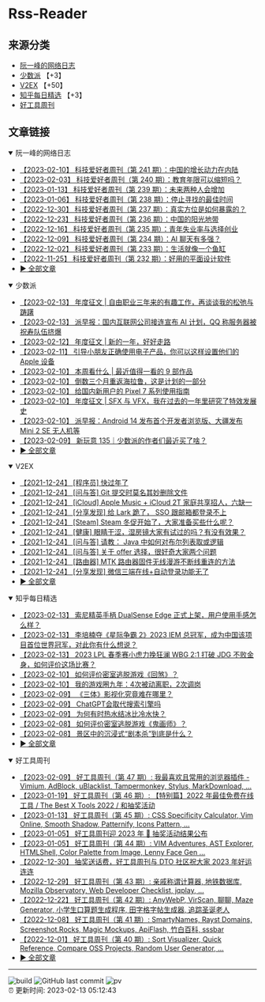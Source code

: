 # Rss-Reader

## 来源分类

* [阮一峰的网络日志](#阮一峰的网络日志)
* [少数派](#少数派) 【+3】
* [V2EX](#V2EX) 【+50】
* [知乎每日精选](#知乎每日精选) 【+3】
* [好工具周刊](#好工具周刊)

## 文章链接

<details open>
    <summary id="阮一峰的网络日志">
     阮一峰的网络日志
    </summary>


* [【2023-02-10】 科技爱好者周刊（第 241 期）：中国的增长动力在内陆](http://www.ruanyifeng.com/blog/2023/02/weekly-issue-241.html)
* [【2023-02-03】 科技爱好者周刊（第 240 期）：教育年限可以缩短吗？](http://www.ruanyifeng.com/blog/2023/02/weekly-issue-240.html)
* [【2023-01-13】 科技爱好者周刊（第 239 期）：未来两种人会增加](http://www.ruanyifeng.com/blog/2023/01/weekly-issue-239.html)
* [【2023-01-06】 科技爱好者周刊（第 238 期）：停止寻找的最佳时间](http://www.ruanyifeng.com/blog/2023/01/weekly-issue-238.html)
* [【2022-12-30】 科技爱好者周刊（第 237 期）：真实方位是如何暴露的？](http://www.ruanyifeng.com/blog/2022/12/weekly-issue-237.html)
* [【2022-12-23】 科技爱好者周刊（第 236 期）：中国的阳光地带](http://www.ruanyifeng.com/blog/2022/12/weekly-issue-236.html)
* [【2022-12-16】 科技爱好者周刊（第 235 期）：青年失业率与选择创业](http://www.ruanyifeng.com/blog/2022/12/weekly-issue-235.html)
* [【2022-12-09】 科技爱好者周刊（第 234 期）：AI 聊天有多强？](http://www.ruanyifeng.com/blog/2022/12/weekly-issue-234.html)
* [【2022-12-02】 科技爱好者周刊（第 233 期）：生活就像一个鱼缸](http://www.ruanyifeng.com/blog/2022/12/weekly-issue-233.html)
* [【2022-11-25】 科技爱好者周刊（第 232 期）：好用的平面设计软件](http://www.ruanyifeng.com/blog/2022/11/weekly-issue-232.html)
* [:arrow_forward: 全部文章](data/阮一峰的网络日志.md)
</details>

<details open>
    <summary id="少数派">
     少数派
    </summary>


* [【2023-02-13】 年度征文 | 自由职业三年来的有趣工作，再谈谈我的松弛与踌躇](https://sspai.com/post/78247)
* [【2023-02-13】 派早报：国内互联网公司接连宣布 AI 计划，QQ 称服务器被祝寿队伍挤爆](https://sspai.com/post/78257)
* [【2023-02-12】 年度征文 | 新的一年，好好走路](https://sspai.com/post/78156)
* [【2023-02-11】 引导小朋友正确使用电子产品，你可以这样设置他们的 Apple 设备](https://sspai.com/post/78242)
* [【2023-02-10】 本周看什么 | 最近值得一看的 9 部作品](https://sspai.com/post/78231)
* [【2023-02-10】 倒数三个月重返海拉鲁，这是计划的一部分](https://sspai.com/post/78229)
* [【2023-02-10】 给国内新用户的 Pixel 7 系列使用指南](https://sspai.com/post/78200)
* [【2023-02-10】 年度征文 | SFX 与 VFX，我在过去的一年里研究了特效发展史](https://sspai.com/post/78126)
* [【2023-02-10】 派早报：Android 14 发布首个开发者浏览版、大疆发布 Mini 2 SE 无人机等](https://sspai.com/post/78217)
* [【2023-02-09】 新玩意 135｜少数派的作者们最近买了啥？](https://sspai.com/post/78204)
* [:arrow_forward: 全部文章](data/少数派.md)
</details>

<details open>
    <summary id="V2EX">
     V2EX
    </summary>


* [【2021-12-24】 [程序员] 快过年了](https://www.v2ex.com/t/824201)
* [【2021-12-24】 [问与答] Git 提交时莫名其妙删除文件](https://www.v2ex.com/t/824200)
* [【2021-12-24】 [iCloud] Apple Music + iCloud 2T 家庭共享招人，六缺一](https://www.v2ex.com/t/824199)
* [【2021-12-24】 [分享发现] 给 Lark 跪了， SSO 跟邮箱都登录不上](https://www.v2ex.com/t/824198)
* [【2021-12-24】 [Steam] Steam 冬促开始了，大家准备买些什么呢？](https://www.v2ex.com/t/824197)
* [【2021-12-24】 [健康] 眼睛干涩，湿房镜大家有试过的吗？有没有效果？](https://www.v2ex.com/t/824196)
* [【2021-12-24】 [问与答] 请教： Java 中如何对布尔列表取或逻辑](https://www.v2ex.com/t/824194)
* [【2021-12-24】 [问与答] 关于 offer 选择，很好奇大家两个问题](https://www.v2ex.com/t/824192)
* [【2021-12-24】 [路由器] MTK 路由器固件无线漫游不断线重连的方法](https://www.v2ex.com/t/824191)
* [【2021-12-24】 [分享发现] 微信三端在线+自动登录功能无了](https://www.v2ex.com/t/824190)
* [:arrow_forward: 全部文章](data/V2EX.md)
</details>

<details open>
    <summary id="知乎每日精选">
     知乎每日精选
    </summary>


* [【2023-02-13】 索尼精英手柄 DualSense Edge 正式上架，用户使用手感怎么样？](http://www.zhihu.com/question/568884529/answer/2890973885?utm_campaign=rss&utm_medium=rss&utm_source=rss&utm_content=title)
* [【2023-02-13】 李培楠夺《星际争霸 2》2023 IEM 总冠军，成为中国该项目首位世界冠军，对此你有什么想说？](http://www.zhihu.com/question/583694151/answer/2890888585?utm_campaign=rss&utm_medium=rss&utm_source=rss&utm_content=title)
* [【2023-02-13】 2023 LPL 春季赛小虎力挽狂澜 WBG 2:1 打破 JDG 不败金身，如何评价这场比赛？](http://www.zhihu.com/question/583444106/answer/2890374810?utm_campaign=rss&utm_medium=rss&utm_source=rss&utm_content=title)
* [【2023-02-10】 如何评价密室逃脱游戏《回煞》？](http://www.zhihu.com/question/580778472/answer/2885355243?utm_campaign=rss&utm_medium=rss&utm_source=rss&utm_content=title)
* [【2023-02-10】 我的游戏圈九年：4次被动离职，2次调岗](http://zhuanlan.zhihu.com/p/604401139?utm_campaign=rss&utm_medium=rss&utm_source=rss&utm_content=title)
* [【2023-02-09】 《三体》影视化究竟难在哪里？](http://www.zhihu.com/question/403175211/answer/2884898489?utm_campaign=rss&utm_medium=rss&utm_source=rss&utm_content=title)
* [【2023-02-09】 ChatGPT会取代搜索引擎吗](http://zhuanlan.zhihu.com/p/589533490?utm_campaign=rss&utm_medium=rss&utm_source=rss&utm_content=title)
* [【2023-02-09】 为何有时热水结冰比冷水快？](http://www.zhihu.com/question/19615651/answer/2473705747?utm_campaign=rss&utm_medium=rss&utm_source=rss&utm_content=title)
* [【2023-02-08】 如何评价密室逃脱游戏《鬼画师》？](http://www.zhihu.com/question/576663604/answer/2882668454?utm_campaign=rss&utm_medium=rss&utm_source=rss&utm_content=title)
* [【2023-02-08】 景区中的沉浸式“剧本杀”到底是什么？](http://www.zhihu.com/question/582176803/answer/2881624655?utm_campaign=rss&utm_medium=rss&utm_source=rss&utm_content=title)
* [:arrow_forward: 全部文章](data/知乎每日精选.md)
</details>

<details open>
    <summary id="好工具周刊">
     好工具周刊
    </summary>


* [【2023-02-09】 好工具周刊（第 47 期）: 我最喜欢且常用的浏览器插件 - Vimium, AdBlock, uBlacklist, Tampermonkey, Stylus, MarkDownload, ...](https://bestxtools.zhubai.love/posts/2235408322050158592)
* [【2023-01-19】 好工具周刊（第 46 期）: 【特别篇】2022 年最佳免费在线工具 / The Best X Tools 2022 / 和抽奖活动](https://bestxtools.zhubai.love/posts/2227788146916585472)
* [【2023-01-13】 好工具周刊（第 45 期）: CSS Specificity Calculator, Vim Online, Smooth Shadow, Patternify, Icons Pattern, ...](https://bestxtools.zhubai.love/posts/2225492315366248448)
* [【2023-01-05】 好工具周刊迎 2023 年 🎰 抽奖活动结果公布](https://bestxtools.zhubai.love/posts/2222709322708946944)
* [【2023-01-05】 好工具周刊（第 44 期）: VIM Adventures, AST Explorer, HTMLShell, Color Palette from Image, Lenny Face Gen ...](https://bestxtools.zhubai.love/posts/2222686910009311232)
* [【2022-12-30】 抽奖送话费，好工具周刊与 DTO 社区祝大家 2023 年好运连连](https://bestxtools.zhubai.love/posts/2220452503982727168)
* [【2022-12-29】 好工具周刊（第 43 期）: 亲戚称谓计算器, 地铁数据库, Mozilla Observatory, Web Developer Checklist, jqplay, ...](https://bestxtools.zhubai.love/posts/2220148863686438912)
* [【2022-12-22】 好工具周刊（第 42 期）: AnyWebP, VirScan, 聊聊, Maze Generator, 小学生口算题生成程序, 田字格字帖生成器, 追踪圣诞老人](https://bestxtools.zhubai.love/posts/2217542996243800064)
* [【2022-12-08】 好工具周刊（第 41 期）: SmartyNames, Rayst Domains, Screenshot.Rocks, Magic Mockups, ApiFlash, 竹白百科, sssbar](https://bestxtools.zhubai.love/posts/2212546213424480256)
* [【2022-12-01】 好工具周刊（第 40 期）: Sort Visualizer, Quick Reference, Compare OSS Projects, Random User Generator, ...](https://bestxtools.zhubai.love/posts/2210024210603786240)
* [:arrow_forward: 全部文章](data/好工具周刊.md)
</details>


---

![build](https://github.com/LikaiLee/rss-reader/workflows/rss%20reader/badge.svg)
![GitHub last commit](https://img.shields.io/github/last-commit/likailee/rss-reader)
![pv](https://pageview.vercel.app/?github_user=likailee) <br>
:alarm_clock: 更新时间: 2023-02-13 05:12:43
